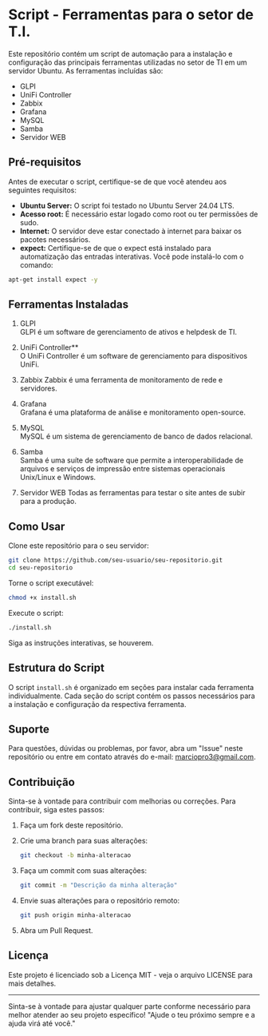 # Script - Ferramentas para o setor de T.I.

Este repositório contém um script de automação para a instalação e configuração das principais ferramentas utilizadas no setor de TI em um servidor Ubuntu. As ferramentas incluídas são:

- GLPI
- UniFi Controller
- Zabbix
- Grafana
- MySQL
- Samba
- Servidor WEB

## Pré-requisitos

Antes de executar o script, certifique-se de que você atendeu aos seguintes requisitos:

- **Ubuntu Server:** O script foi testado no Ubuntu Server 24.04 LTS.
- **Acesso root:** É necessário estar logado como root ou ter permissões de sudo.
- **Internet:** O servidor deve estar conectado à internet para baixar os pacotes necessários.
- **expect:** Certifique-se de que o expect está instalado para automatização das entradas interativas. Você pode instalá-lo com o comando:

```bash
apt-get install expect -y
```

## Ferramentas Instaladas

1. GLPI  
   GLPI é um software de gerenciamento de ativos e helpdesk de TI.

2. UniFi Controller**  
   O UniFi Controller é um software de gerenciamento para dispositivos UniFi.

3. Zabbix
   Zabbix é uma ferramenta de monitoramento de rede e servidores.

4. Grafana  
   Grafana é uma plataforma de análise e monitoramento open-source.

5. MySQL  
   MySQL é um sistema de gerenciamento de banco de dados relacional.

6. Samba  
   Samba é uma suíte de software que permite a interoperabilidade de arquivos e serviços de impressão entre sistemas operacionais Unix/Linux e Windows.

7. Servidor WEB
   Todas as ferramentas para testar o site antes de subir para a produção.

## Como Usar

Clone este repositório para o seu servidor:

```bash
git clone https://github.com/seu-usuario/seu-repositorio.git
cd seu-repositorio
```

Torne o script executável:

```bash
chmod +x install.sh
```

Execute o script:

```bash
./install.sh
```

Siga as instruções interativas, se houverem.

## Estrutura do Script

O script `install.sh` é organizado em seções para instalar cada ferramenta individualmente. Cada seção do script contém os passos necessários para a instalação e configuração da respectiva ferramenta.

## Suporte

Para questões, dúvidas ou problemas, por favor, abra um "Issue" neste repositório ou entre em contato através do e-mail: marciopro3@gmail.com.

## Contribuição

Sinta-se à vontade para contribuir com melhorias ou correções. Para contribuir, siga estes passos:

1. Faça um fork deste repositório.
2. Crie uma branch para suas alterações:

    ```bash
    git checkout -b minha-alteracao
    ```

3. Faça um commit com suas alterações:

    ```bash
    git commit -m "Descrição da minha alteração"
    ```

4. Envie suas alterações para o repositório remoto:

    ```bash
    git push origin minha-alteracao
    ```

5. Abra um Pull Request.

## Licença

Este projeto é licenciado sob a Licença MIT - veja o arquivo LICENSE para mais detalhes.

---

Sinta-se à vontade para ajustar qualquer parte conforme necessário para melhor atender ao seu projeto específico! "Ajude o teu próximo sempre e a ajuda virá até você."
